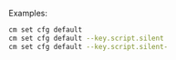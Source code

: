 Examples:

```bash
cm set cfg default 
cm set cfg default --key.script.silent
cm set cfg default --key.script.silent-

```
